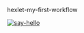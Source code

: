 hexlet-my-first-workflow

[![say-hello](https://github.com/stork-owner/hexlet-my-first-workflow/actions/workflows/say-hello.yml/badge.svg)](https://github.com/stork-owner/hexlet-my-first-workflow/actions/workflows/say-hello.yml)